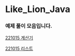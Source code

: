 # Like_Lion_Java

### 예제 풀이 모음입니다.


[221015 계산기](https://github.com/sangho527/Like_Lion_Java/tree/main/src/Lion221005/Calculator1)

[221015 리스트](https://github.com/sangho527/Like_Lion_Java/tree/main/src/Lion221005/collection)
